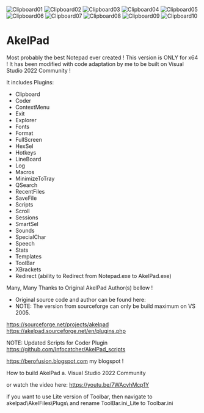 ![Clipboard01](https://user-images.githubusercontent.com/122004809/211796075-ab979206-621d-430e-ac61-1feceb38dddd.jpg)
![Clipboard02](https://user-images.githubusercontent.com/122004809/211796078-3af9d667-badb-4daa-844f-18deabcc65e4.jpg)
![Clipboard03](https://user-images.githubusercontent.com/122004809/211796085-897eebb7-392f-43e3-a070-f3719421699b.jpg)
![Clipboard04](https://user-images.githubusercontent.com/122004809/211796091-c99196a4-45ba-4747-ad49-09b44d118948.jpg)
![Clipboard05](https://user-images.githubusercontent.com/122004809/211796095-52211209-106b-4cda-b5b2-d9039d93664b.jpg)
![Clipboard06](https://user-images.githubusercontent.com/122004809/211796100-a87004b3-8bfa-4bf0-a354-3914818827db.jpg)
![Clipboard07](https://user-images.githubusercontent.com/122004809/211796105-e14eaaf2-dc23-4498-9f59-eddeffd5a86a.jpg)
![Clipboard08](https://user-images.githubusercontent.com/122004809/211796108-d506db0a-a25a-4a92-8d9f-39bad5256b22.jpg)
![Clipboard09](https://user-images.githubusercontent.com/122004809/211796111-b5c537dc-aca7-4f04-8988-14d43fbdf956.jpg)
![Clipboard10](https://user-images.githubusercontent.com/122004809/211796117-6192c102-51a5-42d1-8c56-80d57b8a1f0d.jpg)


# AkelPad
Most probably the best Notepad ever created !
This version is ONLY for x64 !
It has been modified with code adaptation by me to be built on Visual Studio 2022 Community !


It includes Plugins:

* Clipboard
* Coder
* ContextMenu
* Exit
* Explorer
* Fonts
* Format
* FullScreen
* HexSel
* Hotkeys
* LineBoard
* Log
* Macros
* MinimizeToTray
* QSearch
* RecentFiles
* SaveFile
* Scripts
* Scroll
* Sessions
* SmartSel
* Sounds
* SpecialChar
* Speech
* Stats
* Templates
* ToolBar
* XBrackets
* Redirect (ability to Redirect from Notepad.exe to AkelPad.exe)


Many, Many Thanks to Original AkelPad Author(s) bellow !

- Original source code and author can be found here:
- NOTE: The version from sourceforge can only be build maximum on VS 2005.

https://sourceforge.net/projects/akelpad
https://akelpad.sourceforge.net/en/plugins.php

NOTE:  Updated Scripts for Coder Plugin
https://github.com/Infocatcher/AkelPad_scripts

https://berofusion.blogspot.com
my blogspot !


How to build AkelPad
a. Visual Studio 2022 Community

or watch the video here:
https://youtu.be/7WAcyhMcp1Y

if you want to use Lite version of Toolbar, then navigate to
akelpad\AkelFiles\Plugs\  and rename  ToolBar.ini_Lite  to  Toolbar.ini
